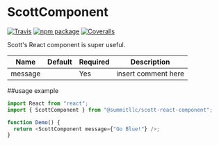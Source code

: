 # ScottComponent

[![Travis][build-badge]][build]
[![npm package][npm-badge]][npm]
[![Coveralls][coveralls-badge]][coveralls]

Scott's React component is super useful.

| Name    | Default | Required | Description         |
| ------- | ------- | -------- | ------------------- |
| message |         | Yes      | insert comment here |

##usage example

```js
import React from "react";
import { ScottComponent } from "@summitllc/scott-react-component";

function Demo() {
  return <ScottComponent message={"Go Blue!"} />;
}
```

[build-badge]: https://img.shields.io/travis/user/repo/master.png?style=flat-square
[build]: https://travis-ci.org/user/repo
[npm-badge]: https://img.shields.io/npm/v/npm-package.png?style=flat-square
[npm]: https://www.npmjs.org/package/npm-package
[coveralls-badge]: https://img.shields.io/coveralls/user/repo/master.png?style=flat-square
[coveralls]: https://coveralls.io/github/user/repo
